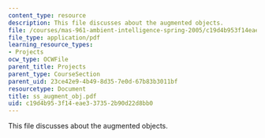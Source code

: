 ```yaml
---
content_type: resource
description: This file discusses about the augmented objects.
file: /courses/mas-961-ambient-intelligence-spring-2005/c19d4b953f14eae337352b90d22d8bb0_ss_augment_obj.pdf
file_type: application/pdf
learning_resource_types:
- Projects
ocw_type: OCWFile
parent_title: Projects
parent_type: CourseSection
parent_uid: 23ce42e9-4b49-8d35-7e0d-67b83b3011bf
resourcetype: Document
title: ss_augment_obj.pdf
uid: c19d4b95-3f14-eae3-3735-2b90d22d8bb0
---
```

This file discusses about the augmented objects.

